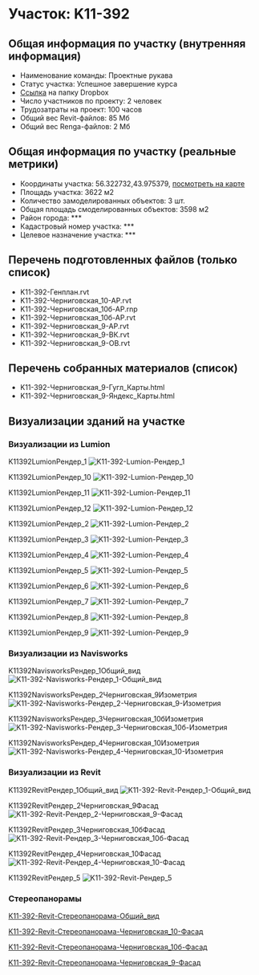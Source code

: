 # Участок: K11-392
## Общая информация по участку (внутренняя информация)
+ Наименование команды: Проектные рукава
+ Статус участка: Успешное завершение курса
+ [Ссылка](https://www.dropbox.com/sh/wvvgv1nw1iqred9/AADNXzZafpX8RO13R60PBymSa/K11_392?dl=0) на папку Dropbox
+ Число участников по проекту: 2 человек
+ Трудозатраты на проект: 100 часов
+ Общий вес Revit-файлов: 85 Мб
+ Общий вес Renga-файлов: 2 Мб
## Общая информация по участку (реальные метрики)
+ Координаты участка: 56.322732,43.975379, [посмотреть на карте](yandex.ru/maps/47/nizhny-novgorod/?ll=56.322732%2C43.975379&z=19)
+ Площадь участка: 3622 м2
+ Количество замоделированных объектов: 3 шт.
+ Общая площадь смоделированных объектов: 3598 м2
+ Район города: *** 
+ Кадастровый номер участка: *** 
+ Целевое назначение участка: *** 
## Перечень подготовленных файлов (только список)
+ K11-392-Генплан.rvt
+ K11-392-Черниговская_10-АР.rvt
+ K11-392-Черниговская_10б-АР.rnp
+ K11-392-Черниговская_10б-АР.rvt
+ K11-392-Черниговская_9-АР.rvt
+ K11-392-Черниговская_9-ВК.rvt
+ K11-392-Черниговская_9-ОВ.rvt
## Перечень собранных материалов (список)
+ K11-392-Черниговская_9-Гугл_Карты.html
+ K11-392-Черниговская_9-Яндекс_Карты.html
## Визуализации зданий на участке
### Визуализации из Lumion
K11392LumionРендер_1
![K11-392-Lumion-Рендер_1](/Images/K11_392/K11-392-Lumion-Рендер_1_Compressed.jpg)

K11392LumionРендер_10
![K11-392-Lumion-Рендер_10](/Images/K11_392/K11-392-Lumion-Рендер_10_Compressed.jpg)

K11392LumionРендер_11
![K11-392-Lumion-Рендер_11](/Images/K11_392/K11-392-Lumion-Рендер_11_Compressed.jpg)

K11392LumionРендер_12
![K11-392-Lumion-Рендер_12](/Images/K11_392/K11-392-Lumion-Рендер_12_Compressed.jpg)

K11392LumionРендер_2
![K11-392-Lumion-Рендер_2](/Images/K11_392/K11-392-Lumion-Рендер_2_Compressed.jpg)

K11392LumionРендер_3
![K11-392-Lumion-Рендер_3](/Images/K11_392/K11-392-Lumion-Рендер_3_Compressed.jpg)

K11392LumionРендер_4
![K11-392-Lumion-Рендер_4](/Images/K11_392/K11-392-Lumion-Рендер_4_Compressed.jpg)

K11392LumionРендер_5
![K11-392-Lumion-Рендер_5](/Images/K11_392/K11-392-Lumion-Рендер_5_Compressed.jpg)

K11392LumionРендер_6
![K11-392-Lumion-Рендер_6](/Images/K11_392/K11-392-Lumion-Рендер_6_Compressed.jpg)

K11392LumionРендер_7
![K11-392-Lumion-Рендер_7](/Images/K11_392/K11-392-Lumion-Рендер_7_Compressed.jpg)

K11392LumionРендер_8
![K11-392-Lumion-Рендер_8](/Images/K11_392/K11-392-Lumion-Рендер_8_Compressed.jpg)

K11392LumionРендер_9
![K11-392-Lumion-Рендер_9](/Images/K11_392/K11-392-Lumion-Рендер_9_Compressed.jpg)

### Визуализации из Navisworks
K11392NavisworksРендер_1Общий_вид
![K11-392-Navisworks-Рендер_1-Общий_вид](/Images/K11_392/K11-392-Navisworks-Рендер_1-Общий_вид_Compressed.jpg)

K11392NavisworksРендер_2Черниговская_9Изометрия
![K11-392-Navisworks-Рендер_2-Черниговская_9-Изометрия](/Images/K11_392/K11-392-Navisworks-Рендер_2-Черниговская_9-Изометрия_Compressed.jpg)

K11392NavisworksРендер_3Черниговская_10бИзометрия
![K11-392-Navisworks-Рендер_3-Черниговская_10б-Изометрия](/Images/K11_392/K11-392-Navisworks-Рендер_3-Черниговская_10б-Изометрия_Compressed.jpg)

K11392NavisworksРендер_4Черниговская_10Изометрия
![K11-392-Navisworks-Рендер_4-Черниговская_10-Изометрия](/Images/K11_392/K11-392-Navisworks-Рендер_4-Черниговская_10-Изометрия_Compressed.jpg)

### Визуализации из Revit
K11392RevitРендер_1Общий_вид
![K11-392-Revit-Рендер_1-Общий_вид](/Images/K11_392/K11-392-Revit-Рендер_1-Общий_вид_Compressed.jpg)

K11392RevitРендер_2Черниговская_9Фасад
![K11-392-Revit-Рендер_2-Черниговская_9-Фасад](/Images/K11_392/K11-392-Revit-Рендер_2-Черниговская_9-Фасад_Compressed.jpg)

K11392RevitРендер_3Черниговская_10бФасад
![K11-392-Revit-Рендер_3-Черниговская_10б-Фасад](/Images/K11_392/K11-392-Revit-Рендер_3-Черниговская_10б-Фасад_Compressed.jpg)

K11392RevitРендер_4Черниговская_10Фасад
![K11-392-Revit-Рендер_4-Черниговская_10-Фасад](/Images/K11_392/K11-392-Revit-Рендер_4-Черниговская_10-Фасад_Compressed.jpg)

K11392RevitРендер_5
![K11-392-Revit-Рендер_5](/Images/K11_392/K11-392-Revit-Рендер_5_Compressed.jpg)

### Стереопанорамы
[K11-392-Revit-Стереопанорама-Общий_вид](https://pano.autodesk.com/pano.html?url=jpgs/f084a1b0-6286-44ce-a2fa-185b8178d3e0&version=2)

[K11-392-Revit-Стереопанорама-Черниговская_10-Фасад](https://pano.autodesk.com/pano.html?url=jpgs/14a116e5-acf8-4c04-862c-834d06972799&version=2)

[K11-392-Revit-Стереопанорама-Черниговская_10б-Фасад](https://pano.autodesk.com/pano.html?url=jpgs/8912e24b-61d7-4cb0-8a37-293ae4014319&version=2)

[K11-392-Revit-Стереопанорама-Черниговская_9-Фасад](https://pano.autodesk.com/pano.html?url=jpgs/5f2626d1-4004-441f-a4d2-5fc3bca674f5&version=2)

